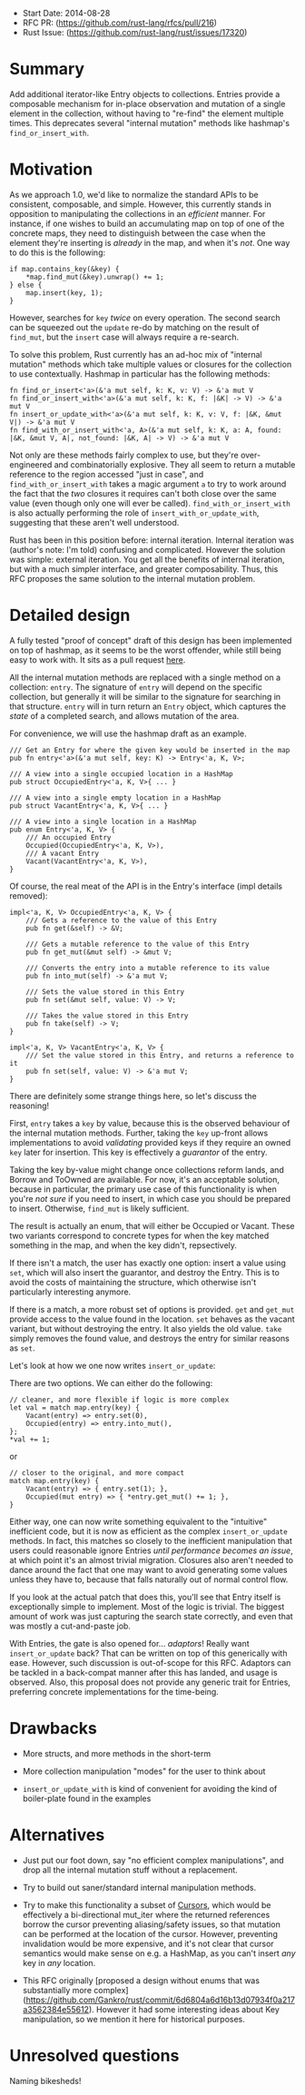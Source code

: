- Start Date: 2014-08-28
- RFC PR: (https://github.com/rust-lang/rfcs/pull/216)
- Rust Issue: (https://github.com/rust-lang/rust/issues/17320)

# Summary

Add additional iterator-like Entry objects to collections.
Entries provide a composable mechanism for in-place observation and mutation of a
single element in the collection, without having to "re-find" the element multiple times.
This deprecates several "internal mutation" methods like hashmap's `find_or_insert_with`.

# Motivation

As we approach 1.0, we'd like to normalize the standard APIs to be consistent, composable,
and simple. However, this currently stands in opposition to manipulating the collections in
an *efficient* manner. For instance, if one wishes to build an accumulating map on top of one
of the concrete maps, they need to distinguish between the case when the element they're inserting
is *already* in the map, and when it's *not*. One way to do this is the following:

```
if map.contains_key(&key) {
    *map.find_mut(&key).unwrap() += 1;
} else {
    map.insert(key, 1);
}
```

However, searches for `key` *twice* on every operation.
The second search can be squeezed out the `update` re-do by matching on the result
of `find_mut`, but the `insert` case will always require a re-search.

To solve this problem, Rust currently has an ad-hoc mix of "internal mutation" methods which
take multiple values or closures for the collection to use contextually. Hashmap in particular
has the following methods:

```
fn find_or_insert<'a>(&'a mut self, k: K, v: V) -> &'a mut V
fn find_or_insert_with<'a>(&'a mut self, k: K, f: |&K| -> V) -> &'a mut V
fn insert_or_update_with<'a>(&'a mut self, k: K, v: V, f: |&K, &mut V|) -> &'a mut V
fn find_with_or_insert_with<'a, A>(&'a mut self, k: K, a: A, found: |&K, &mut V, A|, not_found: |&K, A| -> V) -> &'a mut V
```

Not only are these methods fairly complex to use, but they're over-engineered and
combinatorially explosive. They all seem to return a mutable reference to the region
accessed "just in case", and `find_with_or_insert_with` takes a magic argument `a` to
try to work around the fact that the *two* closures it requires can't both close over
the same value (even though only one will ever be called). `find_with_or_insert_with`
is also actually performing the role of `insert_with_or_update_with`,
suggesting that these aren't well understood.

Rust has been in this position before: internal iteration. Internal iteration was (author's note: I'm told)
confusing and complicated. However the solution was simple: external iteration. You get
all the benefits of internal iteration, but with a much simpler interface, and greater
composability. Thus, this RFC proposes the same solution to the internal mutation problem.

# Detailed design

A fully tested "proof of concept" draft of this design has been implemented on top of hashmap,
as it seems to be the worst offender, while still being easy to work with. It sits as a pull request
[here](https://github.com/rust-lang/rust/pull/17378).

All the internal mutation methods are replaced with a single method on a collection: `entry`.
The signature of `entry` will depend on the specific collection, but generally it will be similar to
the signature for searching in that structure. `entry` will in turn return an `Entry` object, which
captures the *state* of a completed search, and allows mutation of the area.

For convenience, we will use the hashmap draft as an example.

```
/// Get an Entry for where the given key would be inserted in the map
pub fn entry<'a>(&'a mut self, key: K) -> Entry<'a, K, V>;

/// A view into a single occupied location in a HashMap
pub struct OccupiedEntry<'a, K, V>{ ... }

/// A view into a single empty location in a HashMap
pub struct VacantEntry<'a, K, V>{ ... }

/// A view into a single location in a HashMap
pub enum Entry<'a, K, V> {
    /// An occupied Entry
    Occupied(OccupiedEntry<'a, K, V>),
    /// A vacant Entry
    Vacant(VacantEntry<'a, K, V>),
}
```

Of course, the real meat of the API is in the Entry's interface (impl details removed):

```
impl<'a, K, V> OccupiedEntry<'a, K, V> {
    /// Gets a reference to the value of this Entry
    pub fn get(&self) -> &V;

    /// Gets a mutable reference to the value of this Entry
    pub fn get_mut(&mut self) -> &mut V;

    /// Converts the entry into a mutable reference to its value
    pub fn into_mut(self) -> &'a mut V;

    /// Sets the value stored in this Entry
    pub fn set(&mut self, value: V) -> V;

    /// Takes the value stored in this Entry
    pub fn take(self) -> V;
}

impl<'a, K, V> VacantEntry<'a, K, V> {
    /// Set the value stored in this Entry, and returns a reference to it
    pub fn set(self, value: V) -> &'a mut V;
}
```

There are definitely some strange things here, so let's discuss the reasoning!

First, `entry` takes a `key` by value, because this is the observed behaviour of the internal mutation
methods. Further, taking the `key` up-front allows implementations to avoid *validating* provided keys if
they require an owned `key` later for insertion. This key is effectively a *guarantor* of the entry.

Taking the key by-value might change once collections reform lands, and Borrow and ToOwned are available.
For now, it's an acceptable solution, because in particular, the primary use case of this functionality
is when you're *not sure* if you need to insert, in which case you should be prepared to insert.
Otherwise, `find_mut` is likely sufficient.

The result is actually an enum, that will either be Occupied or Vacant. These two variants correspond
to concrete types for when the key matched something in the map, and when the key didn't, repsectively.

If there isn't a match, the user has exactly one option: insert a value using `set`, which will also insert
the guarantor, and destroy the Entry. This is to avoid the costs of maintaining the structure, which
otherwise isn't particularly interesting anymore.

If there is a match, a more robust set of options is provided. `get` and `get_mut` provide access to the
value found in the location. `set` behaves as the vacant variant, but without destroying the entry. 
It also yields the old value. `take` simply removes the found value, and destroys the entry for similar reasons as `set`.

Let's look at how we one now writes `insert_or_update`:

There are two options. We can either do the following:

```
// cleaner, and more flexible if logic is more complex
let val = match map.entry(key) {
    Vacant(entry) => entry.set(0),
    Occupied(entry) => entry.into_mut(),
};
*val += 1;
```

or

```
// closer to the original, and more compact
match map.entry(key) {
    Vacant(entry) => { entry.set(1); },
    Occupied(mut entry) => { *entry.get_mut() += 1; },
}
```

Either way, one can now write something equivalent to the "intuitive" inefficient code, but it is now as efficient as the complex
`insert_or_update` methods. In fact, this matches so closely to the inefficient manipulation
that users could reasonable ignore Entries *until performance becomes an issue*, at which point
it's an almost trivial migration. Closures also aren't needed to dance around the fact that one may
want to avoid generating some values unless they have to, because that falls naturally out of
normal control flow.

If you look at the actual patch that does this, you'll see that Entry itself is exceptionally
simple to implement. Most of the logic is trivial. The biggest amount of work was just
capturing the search state correctly, and even that was mostly a cut-and-paste job.

With Entries, the gate is also opened for... *adaptors*!
Really want `insert_or_update` back? That can be written on top of this generically with ease.
However, such discussion is out-of-scope for this RFC. Adaptors can
be tackled in a back-compat manner after this has landed, and usage is observed. Also, this
proposal does not provide any generic trait for Entries, preferring concrete implementations for
the time-being.

# Drawbacks

* More structs, and more methods in the short-term

* More collection manipulation "modes" for the user to think about

* `insert_or_update_with` is kind of convenient for avoiding the kind of boiler-plate
found in the examples

# Alternatives

* Just put our foot down, say "no efficient complex manipulations", and drop
all the internal mutation stuff without a replacement.

* Try to build out saner/standard internal manipulation methods.

* Try to make this functionality a subset of [Cursors](http://discuss.rust-lang.org/t/pseudo-rfc-cursors-reversible-iterators/386/7),
which would be effectively a bi-directional mut_iter
where the returned references borrow the cursor preventing aliasing/safety issues,
so that mutation can be performed at the location of the cursor.
However, preventing invalidation would be more expensive, and it's not clear that
cursor semantics would make sense on e.g. a HashMap, as you can't insert *any* key
in *any* location.

* This RFC originally [proposed a design without enums that was substantially more complex]
(https://github.com/Gankro/rust/commit/6d6804a6d16b13d07934f0a217a3562384e55612).
However it had some interesting ideas about Key manipulation, so we mention it here for
historical purposes.

# Unresolved questions

Naming bikesheds!
